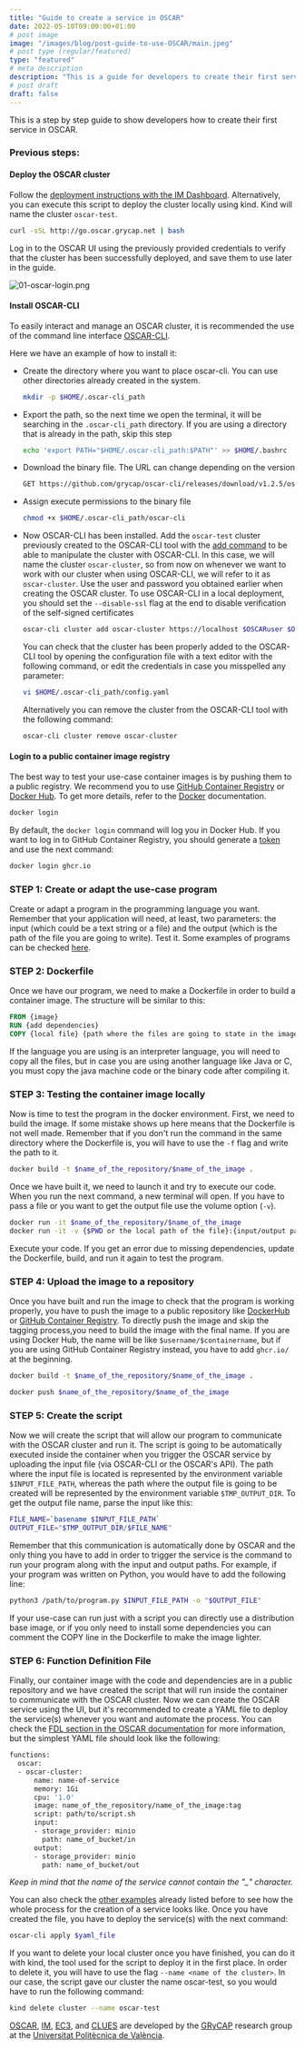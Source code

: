 ```yaml
---
title: "Guide to create a service in OSCAR"
date: 2022-05-10T09:00:00+01:00
# post image
image: "/images/blog/post-guide-to-use-OSCAR/main.jpeg"
# post type (regular/featured)
type: "featured"
# meta description
description: "This is a guide for developers to create their first service in OSCAR."
# post draft
draft: false
---
```



This is a step by step guide to show developers how to create their first service in OSCAR. 


### Previous steps:

#### Deploy the OSCAR cluster

Follow the [deployment instructions with the IM Dashboard](https://docs.oscar.grycap.net/deploy-im-dashboard/). Alternatively, you can execute this script to deploy the cluster locally using kind. Kind will name the cluster `oscar-test`.

```bash
curl -sSL http://go.oscar.grycap.net | bash
```

Log in to the OSCAR UI using the previously provided credentials to verify that the cluster has been successfully deployed, and save them to use later in the guide.

![01-oscar-login.png](/images/blog/post-guide-to-use-OSCAR/01-oscar-login.png)

#### Install OSCAR-CLI

To easily interact and manage an OSCAR cluster, it is recommended the use of the command line interface [OSCAR-CLI](https://docs.oscar.grycap.net/oscar-cli/).

Here we have an example of how to install it:

  * Create the directory where you want to place oscar-cli. You can use other directories already created in the system.
    ```bash
    mkdir -p $HOME/.oscar-cli_path
    ```

  * Export the path, so the next time we open the terminal, it will be searching in the `.oscar-cli_path` directory. If you are using a directory that is already in the path, skip this step 
    ``` bash
    echo 'export PATH="$HOME/.oscar-cli_path:$PATH"' >> $HOME/.bashrc
    ```

  * Download the binary file. The URL can change depending on the version
    ``` bash
    GET https://github.com/grycap/oscar-cli/releases/download/v1.2.5/oscar-cli > $HOME/.oscar-cli_path/oscar-cli
    ```

  * Assign execute permissions to the binary file
    ``` bash
    chmod +x $HOME/.oscar-cli_path/oscar-cli
    ```

  * Now OSCAR-CLI has been installed. Add the `oscar-test` cluster previously created to the OSCAR-CLI tool with the [add command](https://docs.oscar.grycap.net/oscar-cli/#add) to be able to manipulate the cluster with OSCAR-CLI. In this case, we will name the cluster `oscar-cluster`, so from now on whenever we want to work with our cluster when using OSCAR-CLI, we will refer to it as `oscar-cluster`. Use the user and password you obtained earlier when creating the OSCAR cluster. To use OSCAR-CLI in a local deployment, you should set the `--disable-ssl` flag at the end to disable verification of the self-signed certificates
    ``` bash
    oscar-cli cluster add oscar-cluster https://localhost $OSCARuser $OSCARpass
    ```

    You can check that the cluster has been properly added to the OSCAR-CLI tool by opening the configuration file with a text editor with the following command, or edit the credentials in case you misspelled any parameter:
    ``` bash
    vi $HOME/.oscar-cli_path/config.yaml
    ```

    Alternatively you can remove the cluster from the OSCAR-CLI tool with the following command:
    ``` bash
    oscar-cli cluster remove oscar-cluster
    ```

#### Login to a public container image registry

The best way to test your use-case container images is by pushing them to a public registry. We recommend you to use [GitHub Container Registry](https://github.com/features/packages) or [Docker Hub](https://hub.docker.com/). To get more details, refer to the [Docker](https://docs.docker.com/) documentation.

``` bash
docker login
```

By default, the `docker login` command will log you in Docker Hub. If you want to log in to GitHub Container Registry, you should generate a [token](https://github.com/settings/tokens) and use the next command:

``` bash
docker login ghcr.io
```


### STEP 1: Create or adapt the use-case program

Create or adapt a program in the programming language you want. Remember that your application will need, at least, two parameters: the input (which could be a text string or a file) and the output (which is the path of the file you are going to write). Test it.
Some examples of programs can be checked [here](https://github.com/grycap/oscar/tree/master/examples).


### STEP 2: Dockerfile

Once we have our program, we need to make a Dockerfile in order to build a container image. The structure will be similar to this:

``` Dockerfile
FROM {image}
RUN {add dependencies}
COPY {local file} {path where the files are going to state in the image}
```

If the language you are using is an interpreter language, you will need to copy all the files, but in case you are using another language like Java or C, you must copy the java machine code or the binary code after compiling it.


### STEP 3: Testing the container image locally

Now is time to test the program in the docker environment. First, we need to build the image. If some mistake shows up here means that the Dockerfile is not well made.
Remember that if you don't run the command in the same directory where the Dockerfile is, you will have to use the `-f` flag and write the path to it.

``` bash
docker build -t $name_of_the_repository/$name_of_the_image .
```

Once we have built it, we need to launch it and try to execute our code. When you run the next command, a new terminal will open. If you have to pass a file or you want to get the output file use the volume option (`-v`).

``` bash
docker run -it $name_of_the_repository/$name_of_the_image
docker run -it -v {$PWD or the local path of the file}:{input/output path on the image} $name_of_the_repository/$name_of_the_image
```

Execute your code. If you get an error due to missing dependencies, update the Dockerfile, build, and run it again to test the program.


### STEP 4: Upload the image to a repository

Once you have built and run the image to check that the program is working properly, you have to push the image to a public repository like [DockerHub](https://hub.docker.com/repositories) or [GitHub Container Registry](url??). To directly push the image and skip the tagging process,you need to build the image with the final name. If you are using Docker Hub, the name will be like `$username/$containername`, but if you are using GitHub Container Registry instead, you have to add `ghcr.io/` at the beginning.

```bash
docker build -t $name_of_the_repository/$name_of_the_image .

docker push $name_of_the_repository/$name_of_the_image
```


### STEP 5: Create the script

Now we will create the script that will allow our program to communicate with the OSCAR cluster and run it. The script is going to be automatically executed inside the container when you trigger the OSCAR service by uploading the input file (via OSCAR-CLI or the OSCAR's API). The path where the input file is located is represented by the environment variable `$INPUT_FILE_PATH`, whereas the path where the output file is going to be created will be represented by the environment variable `$TMP_OUTPUT_DIR`. To get the output file name, parse the input like this:

``` bash 
FILE_NAME=`basename $INPUT_FILE_PATH`
OUTPUT_FILE="$TMP_OUTPUT_DIR/$FILE_NAME"
```
Remember that this communication is automatically done by OSCAR and the only thing you have to add in order to trigger the service is the command to run your program along with the input and output paths. For example, if your program was written on Python, you would have to add the following line:

``` bash 
python3 /path/to/program.py $INPUT_FILE_PATH -o "$OUTPUT_FILE"
```

If your use-case can run just with a script you can directly use a distribution base image, or if you only need to install some dependencies you can comment the COPY line in the Dockerfile to make the image lighter.


### STEP 6: Function Definition File

Finally, our container image with the code and dependencies are in a public repository and we have created the script that will run inside the container to communicate with the OSCAR cluster.
Now we can create the OSCAR service using the UI, but it's recommended to create a YAML file to deploy the service(s) whenever you want and automate the process. You can check the [FDL section in the OSCAR documentation](https://docs.oscar.grycap.net/fdl/) for more information, but the simplest YAML file should look like the following:

``` bash
functions:
  oscar:
  - oscar-cluster:
      name: name-of-service
      memory: 1Gi
      cpu: '1.0'
      image: name_of_the_repository/name_of_the_image:tag
      script: path/to/script.sh
      input:
      - storage_provider: minio
        path: name_of_bucket/in
      output:
      - storage_provider: minio
        path: name_of_bucket/out
```
*Keep in mind that the name of the service cannot contain the "_" character.*

You can also check the [other examples](https://github.com/grycap/oscar/tree/master/examples) already listed before to see how the whole process for the creation of a service looks like. Once you have created the file, you have to deploy the service(s) with the next command:

``` bash
oscar-cli apply $yaml_file
```

If you want to delete your local cluster once you have finished, you can do it with kind, the tool used for the script to deploy it in the first place. In order to delete it, you will have to use the flag `--name <name of the cluster>`. In our case, the script gave our cluster the name oscar-test, so you would have to run the following command:
``` bash
kind delete cluster --name oscar-test
```



[OSCAR](https://grycap.github.io/oscar/), [IM](http://www.grycap.upv.es/im), [EC3](https://github.com/grycap/ec3), and [CLUES](https://www.grycap.upv.es/clues/) are developed by the [GRyCAP](https://www.grycap.upv.es/) research group at the [Universitat Politècnica de València](https://www.upv.es/).